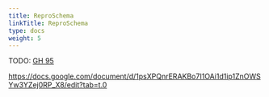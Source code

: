 ```yaml
---
title: ReproSchema
linkTitle: ReproSchema
type: docs
weight: 5 
---
```


TODO: [GH 95](https://github.com/ReproNim/repronim.org/issues/95)

https://docs.google.com/document/d/1psXPQnrERAKBo7I1OAi1d1ip1ZnOWSYw3YZej0RP_X8/edit?tab=t.0
